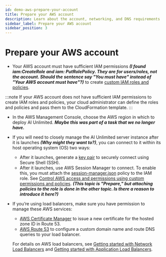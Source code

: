 ```yaml
---
id: demo-aws-prepare-your-account
title: Prepare your AWS account
description: Learn about the account, networking, and DNS requirements before deploying AI Unlimited on Azure. 
sidebar_label: Prepare your AWS account 
sidebar_position: 3
---
```


# Prepare your AWS account

- Your AWS account must have sufficient IAM permissions ***(I found iam:CreateRole and iam: PutRolePolicy. They are for users/roles, not the account. Should the sentence say "You must have" instead of "Your AWS account must have"?)*** to create [custom IAM roles and policies](../../demo/AWS/demo-aws-permissions-policies.md). 

:::note 
If your AWS account does not have sufficient IAM permissions to create IAM roles and policies, your cloud administrator can define the roles and policies and pass them to the CloudFormation template. 
:::

- In the AWS Management Console, choose the AWS region in which to deploy AI Unlimited. ***Maybe this was part of a task that we no longer have.***

- If you will need to closely manage the AI Unlimited server instance after it is launches ***(Why might they want to?)***, you can connect to it within its host operating system (OS) two ways:
    - After it launches, generate a [key pair](https://docs.aws.amazon.com/AWSEC2/latest/UserGuide/ec2-key-pairs.html) to securely connect using Secure Shell (SSH).
    - After it launches, use AWS Session Manager to connect. To enable this, you must attach the [session-manager.json](https://github.com/Teradata/ai-unlimited/blob/develop/deployments/aws/policies/session-manager.json) policy to the IAM role. See [Control AWS access and permissions using custom permissions and policies](/docs/install-ai-unlimited/production/AWS/aws-permissions-policies.md). ***(This topic is "Prepare," but attaching policies to the role is done in the other topic. Is there a reason to introduce it here?)***

- If you’re using load balancers, make sure you have permission to manage these AWS services:
    - [AWS Certificate Manager](https://docs.aws.amazon.com/acm/) to issue a new certificate for the hosted zone ID in Route 53.
    - [AWS Route 53](https://docs.aws.amazon.com/Route53/latest/DeveloperGuide/Welcome.html) to configure a custom domain name and route DNS queries to your load balancer.

    For details on AWS load balancers, see [Getting started with Network Load Balancers](https://docs.aws.amazon.com/elasticloadbalancing/latest/network/network-load-balancer-getting-started.html) and [Getting started with Application Load Balancers](https://docs.aws.amazon.com/elasticloadbalancing/latest/application/application-load-balancer-getting-started.html).
